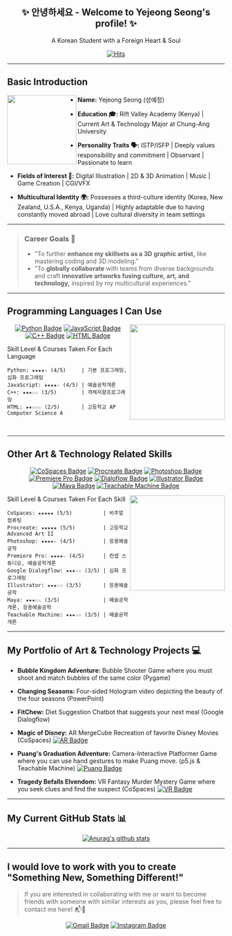 <div align="center">
  
## 	:sparkles: 안녕하세요 - Welcome to Yejeong Seong's profile! 	:sparkles:
A Korean Student with a Foreign Heart & Soul
</div>

 <div align=center>
	
  [![Hits](https://hits.seeyoufarm.com/api/count/incr/badge.svg?url=https%3A%2F%2Fgithub.com%2Fslauren1207)](https://hits.seeyoufarm.com) 
	
  </div>
<hr>


## Basic Introduction

<!--![KakaoTalk_20241113_193246928_03](https://github.com/user-attachments/assets/e02b71c4-df1a-4fb2-bac7-d502d986a088)-->
<img align="left" src="https://github.com/user-attachments/assets/e02b71c4-df1a-4fb2-bac7-d502d986a088" width="160">


<p>
	
- **Name:** Yejeong Seong (성예정)
- **Education :mortar_board::** Rift Valley Academy (Kenya) | Current Art & Technology Major at Chung-Ang University

- **Personality Traits :speaking_head::** ISTP/ISFP | Deeply values responsibility and commitment | Observant | Passionate to learn

- **Fields of Interest :art::** Digital Illustration | 2D & 3D Animation | Music | Game Creation | CGI/VFX

- **Multicultural Identity :earth_africa::** Possesses a third-culture identity (Korea, New Zealand, U.S.A., Kenya, Uganda) | Highly adaptable due to having constantly moved abroad | Love cultural diversity in team settings

</p>
<hr>

> ### **Career Goals :memo:**
> - "To further **enhance my skillsets as a 3D graphic artist,** like mastering coding and 3D modeling."<br>
> - "To **globally collaborate** with teams from diverse backgrounds and craft **innovative artworks fusing culture, art, and technology,** inspired by my multicultural experiences." 

<hr>

## Programming Languages I Can Use 

<img align="right" src="https://images.stockcake.com/public/6/c/8/6c866598-4e1a-4256-b308-06e72d79ed45_large/futuristic-coding-workspace-stockcake.jpg" width="220">

<div align="center">
  
[![Python Badge](https://img.shields.io/badge/PYTHON-03776Ab?style=flat-square&logo=python&logoColor=white&link=https%3A%2F%2Fwww.python.org%2F)](https://www.python.org/)
[![JavaScript Badge](https://img.shields.io/badge/JAVASCRIPT-f7df1e?style=flat-square&logo=javascript&logoColor=white&link=https%3A%2F%2Fwww.javascript.com%2F)](https://www.javascript.com/)
[![C++ Badge](https://img.shields.io/badge/C%2B%2B-00599c?style=flat-square&logo=cplusplus&logoColor=white&link=https%3A%2F%2Fisocpp.org%2F)](https://isocpp.org/)
[![HTML Badge](https://img.shields.io/badge/HTML-E34F26?style=flat-square&logo=html5&logoColor=white&link=https%3A%2F%2Fhtml.com%2F)](https://html.com/)
</div> 

Skill Level & Courses Taken For Each Language

```
Python: ★★★★☆ (4/5)     | 기본 프로그래밍, 심화 프로그래밍
JavaScript: ★★★★☆ (4/5) | 예술공학개론
C++: ★★★☆☆ (3/5)        | 객체지향프로그래밍
HTML: ★★☆☆☆ (2/5)       | 고등학교 AP Computer Science A
```
<br>
<hr>

## Other Art & Technology Related Skills



<div align="center">
	
[![CoSpaces Badge](https://img.shields.io/badge/COSPACES-FF69B4?style=flat-square&logoColor=white&link=https%3A%2F%2Fwww.cospaces.io%2F)](https://www.cospaces.io/)
[![Procreate Badge](https://img.shields.io/badge/PROCREATE-FFB6C1?style=flat-square&logoColor=white&link=https%3A%2F%2Fprocreate.com%2F)](https://procreate.com/)
[![Photoshop Badge](https://img.shields.io/badge/PHOTOSHOP-31A8FF?style=flat-square&logo=adobephotoshop&logoColor=white&link=https%3A%2F%2Fwww.adobe.com%2Fproducts%2Fphotoshop.html)](https://www.adobe.com/products/photoshop.html)
[![Premiere Pro Badge](https://img.shields.io/badge/PREMIERE%20PRO-9999FF?style=flat-square&logo=adobepremierepro&logoColor=white&link=https%3A%2F%2Fwww.adobe.com%2Fproducts%2Fpremiere.html)](https://www.adobe.com/products/premiere.html)
[![Dialoflow Badge](https://img.shields.io/badge/DIALOGFLOW-FF9800?style=flat-square&logo=dialogflow&logoColor=white&link=https%3A%2F%2Fdialogflow.cloud.google.com%2F)](https://dialogflow.cloud.google.com/)
[![Illustrator Badge](https://img.shields.io/badge/ILLUSTRATOR-FF9A00?style=flat-square&logo=adobeillustrator&logoColor=white&link=https%3A%2F%2Fwww.adobe.com%2Fproducts%2Fillustrator.html)](https://www.adobe.com/products/illustrator.html)
[![Maya Badge](https://img.shields.io/badge/MAYA-37A5CC?style=flat-square&logo=autodeskmaya&logoColor=white&link=https%3A%2F%2Fwww.autodesk.com%2Fau%2Fproducts%2Fmaya%2Foverview)](https://www.autodesk.com/au/products/maya/overview)
[![Teachable Machine Badge](https://img.shields.io/badge/TEACHABLE%20MACHINE-ADD8E6?style=flat-square&logoColor=white&link=https%3A%2F%2Fteachablemachine.withgoogle.com%2F)](https://teachablemachine.withgoogle.com/)

</div>

<!--![1685960350831 1  (1)](https://github.com/user-attachments/assets/e4447cc7-2a35-4277-9ea9-3fa334978417)-->
<!--![art   tech](https://github.com/user-attachments/assets/1237947e-04a9-4220-8c6c-cd4352996ad9)-->

<!--<img align="right" src="https://www.theartist.me/wp-content/uploads/2023/10/future-of-art.jpg" width="250">-->

Skill Level & Courses Taken For Each Skill
<img align="right" src="https://github.com/user-attachments/assets/1237947e-04a9-4220-8c6c-cd4352996ad9" width="220">
```
CoSpaces: ★★★★★ (5/5)          | 비주얼 컴퓨팅
Procreate: ★★★★★ (5/5)         | 고등학교 Advanced Art II 
Photoshop: ★★★★☆ (4/5)         | 응용예술공학 
Premiere Pro: ★★★★☆ (4/5)      | 컨셉 스튜디오, 예술공학개론 
Google Dialogflow: ★★★☆☆ (3/5) | 심화 프로그래밍 
Illustrator: ★★★☆☆ (3/5)       | 응용예술공학
Maya: ★★★☆☆ (3/5)              | 예술공학개론, 응용예술공학
Teachable Machine: ★★★☆☆ (3/5) | 예술공학개론 
```
<hr>

## My Portfolio of Art & Technology Projects :computer:

- **Bubble Kingdom Adventure:** Bubble Shooter Game where you must shoot and match bubbles of the same color (Pygame)
- **Changing Seasons:** Four-sided Hologram video depicting the beauty of the four seasons (PowerPoint)
- **FitChew:** Diet Suggestion Chatbot that suggests your next meal (Google Dialogflow)
  
- **Magic of Disney:** AR MergeCube Recreation of favorite Disney Movies (CoSpaces) [![AR Badge](https://img.shields.io/badge/AR%20DISNEY-pink?style=flat-square&logoColor=white&link=https%3A%2F%2Fedu.cospaces.io%2FVEC-BMV)](https://edu.cospaces.io/VEC-BMV)

- **Puang's Graduation Adventure:** Camera-Interactive Platformer Game where you can use hand gestures to make Puang move. (p5.js & Teachable Machine) [![Puang Badge](https://img.shields.io/badge/PUANG%20GAME-blue?style=flat-square&logoColor=white&link=https%3A%2F%2Feditor.p5js.org%2Fslauren1207%2Fsketches%2F95592_ePw-)](https://editor.p5js.org/slauren1207/sketches/95592_ePw-)

- **Tragedy Befalls Elvendom:** VR Fantasy Murder Mystery Game where you seek clues and find the suspect (CoSpaces) [![VR Badge](https://img.shields.io/badge/VR%20MYSTERY%20GAME-FF69B4?style=flat-square&logoColor=white&link=https%3A%2F%2Fedu.cospaces.io%2FAVX-WQN)](https://edu.cospaces.io/AVX-WQN)

<hr>

## My Current GitHub Stats :bar_chart:
<div align="center">
  
 [![Anurag's github stats](https://github-readme-stats.vercel.app/api?username=slauren1207&theme=omni)](https://github.com/anuraghazra/github-readme-stats)
</div>
<hr>

## I would love to work with you to create "Something New, Something Different!" 
>If you are interested in collaborating with me or want to become friends with someone with similar interests as you, please feel free to contact me here! :mailbox_with_mail::calling:
<div align="center">

[![Gmail Badge](https://img.shields.io/badge/GMAIL_slauren1207@gmail.com-d14836?style=flat-square&logo=Gmail&logoColor=white)](mailto:slauren1207@gmail.com)
[![Instagram Badge](https://img.shields.io/badge/INSTAGRAM_lyseong04-e4405f?style=flat-square&logo=instagram&logoColor=white&link=https%3A%2F%2Fwww.instagram.com%2Flyseong_04%2F)](https://www.instagram.com/lyseong_04/)
</div>

<!--
**slauren1207/slauren1207** is a ✨ _special_ ✨ repository because its `README.md` (this file) appears on your GitHub profile.

Here are some ideas to get you started:

- 🔭 I’m currently working on ...
- 🌱 I’m currently learning ...
- 👯 I’m looking to collaborate on ...
- 🤔 I’m looking for help with ...
- 💬 Ask me about ...
- 📫 How to reach me: ...
- 😄 Pronouns: ...
- ⚡ Fun fact: ...
-->
